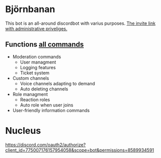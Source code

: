 # Björnbanan
This bot is an all-around discordbot with varius purposes. 
[The invite link with administrative priveliges.](https://discord.com/oauth2/authorize?client_id=759541425078534154&permissions=8&scope=bot)

## Functions [all commands](https://fabbe90.gq/bjornbanan/commands)
* Moderation commands
  * User managment
  * Logging features
  * Ticket system
* Custom channels
  * Voice channels adapting to demand
  * Auto deleting channels
* Role managment
  * Reaction roles
  * Auto role when user joins
* User-friendly information commands



# Nucleus
https://discord.com/oauth2/authorize?client_id=775007176157954058&scope=bot&permissions=8589934591
